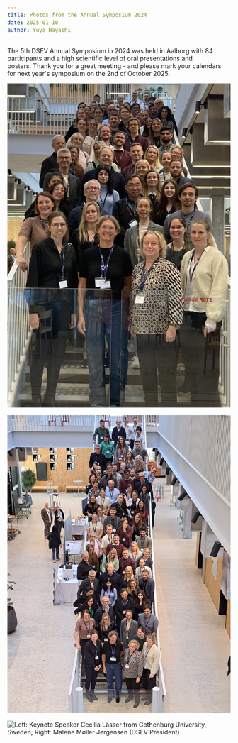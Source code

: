 ```yaml
---
title: Photos from the Annual Symposium 2024
date: 2025-01-10
author: Yuya Hayashi
---
```

The 5th DSEV Annual Symposium in 2024 was held in Aalborg with 84 participants and a high scientific level of oral presentations and posters. Thank you for a great meeting - and please mark your calendars for next year's symposium on the 2nd of October 2025.

![](/images/dsev2024_group-photo.jpg "Group photo")

![](/images/dsev2024_group-photo2.jpg "Group photo from above")

![](/images/dsev2024_cecilia.jpg "Left: Keynote Speaker Cecilia Lässer from Gothenburg University, Sweden; Right: Malene Møller Jørgensen (DSEV President)")
